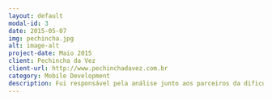 ```yaml
---
layout: default
modal-id: 3
date: 2015-05-07
img: pechincha.jpg
alt: image-alt
project-date: Maio 2015
client: Pechincha da Vez
client-url: http://www.pechinchadavez.com.br
category: Mobile Development
description: Fui responsável pela análise junto aos parceiros da dificuldade que tinham no fluxo de validação dos cupons através da plataforma web. Foi verificado que a maioria dos parceiros não realizavam a validação do cupom de forma instantânea ou nem validavam, abrindo espaço para reuso do cupom. A solução encontrada foi  criar um aplicativo android onde fosse possível fazer a validação de forma instantânea, utilizando a câmera do celular para fazer a leitura do QRCode ou digitando o código do cupom.<br/><br />Para realizar a leitura do QRCode no aplicativo, utilizei a biblioteca <a target="_blank" href="https://github.com/zxing/zxing">ZXing</a>, E para comunicação com o webservice utilizei a <a href="http://loopj.com/android-async-http/" target="_blank">Android Asynchronous Http Client</a>.
---
```

